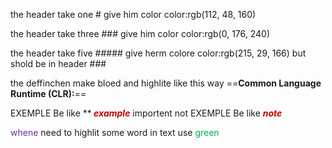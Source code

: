 


the header take one #  give him color   color:rgb(112, 48, 160)

the header take three ###    give him color color:rgb(0, 176, 240)

the header take   five  #####   give herm colore color:rgb(215, 29, 166)
but shold be in header ###

the deffinchen make bloed and highlite like this way
==**Common Language Runtime (CLR):**== 

EXEMPLE Be like **<span style="font-weight:bold; font-style:italic; color:rgb(192, 0, 0)"> example</span>
importent not EXEMPLE Be like <span style="font-weight:bold; font-style:italic; color:rgb(192, 0, 0)">note</span>


<span style="color:rgb(112, 48, 160)">whene</span> need to highlit some word in text use <span style="color:rgb(0, 176, 80)">green</span>


<span style="color:rgb(112, 48, 160)"></span>